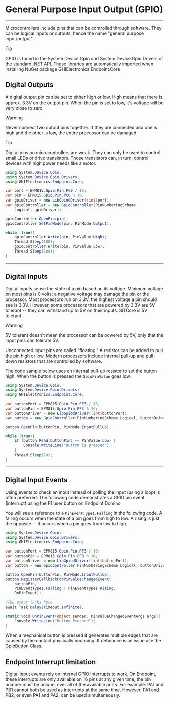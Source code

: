 ﻿# General Purpose Input Output (GPIO)
---
Microcontrollers include pins that can be controlled through software. They can be logical inputs or outputs, hence the name "general purpose input/output".

> [!Tip]
> GPIO is found in the System.Device.Gpio and System.Device.Gpio.Drivers of the standard .NET API. These libraries are automatically imported when installing NuGet package GHIElectronics.Endpoint.Core 

## Digital Outputs
A digital output pin can be set to either high or low.  High means that there is approx. 3.3V on the output pin. When the pin is set to low, it's voltage will be very close to zero.

> [!Warning]
> Never connect two output pins together. If they are connected and one is high and the other is low, the entire processor can be damaged.

> [!Tip]
> Digital pins on microcontrollers are weak. They can only be used to control small LEDs or drive transistors. Those transistors can, in turn, control devices with high power needs like a motor.

```cs
using System.Device.Gpio;
using System.Device.Gpio.Drivers;
using GHIElectronics.Endpoint.Core;

var port = EPM815.Gpio.Pin.PC0 / 16;
var pin = EPM815.Gpio.Pin.PC0 % 16;
var gpioDriver = new LibGpiodDriver((int)port);
var gpioController = new GpioController(PinNumberingScheme.
    Logical, gpioDriver);

gpioController.OpenPin(pin);
gpioController.SetPinMode(pin, PinMode.Output);

while (true){
    gpioController.Write(pin, PinValue.High);
    Thread.Sleep(100);
    gpioController.Write(pin, PinValue.Low);
    Thread.Sleep(100);
}
```
---

## Digital Inputs
Digital inputs sense the state of a pin based on its voltage. Minimum voltage on most pins is 0 volts; a negative voltage may damage the pin or the processor. Most processors run on 3.3V, the highest voltage a pin should see is 3.3V. However, some processors that are powered by 3.3V are 5V tolerant -- they can withstand up to 5V on their inputs. SITCore is 5V tolerant.

> [!Warning] 
> 5V tolerant doesn't mean the processor can be powered by 5V, only that the input pins can tolerate 5V.

Unconnected input pins are called "floating." A resistor can be added to pull the pin high or low. Modern processors include internal pull-up and pull-down resistors that are controlled by software.

The code sample below uses an internal pull-up resistor to set the button high. When the button is pressed the `GpioPinValue` goes low. 

```cs
using System.Device.Gpio;
using System.Device.Gpio.Drivers;
using GHIElectronics.Endpoint.Core;

var buttonPort = EPM815.Gpio.Pin.PF3 / 16;
var buttonPin = EPM815.Gpio.Pin.PF3 % 16;
var buttonDriver = new LibGpiodDriver((int)buttonPort);
var button = new GpioController(PinNumberingScheme.Logical, buttonDriver);

button.OpenPin(buttonPin, PinMode.InputPullUp);

while (true){
    if (button.Read(buttonPin) == PinValue.Low) {
        Console.WriteLine("Button is pressed");
    }
    Thread.Sleep(10);  
}
```
---

## Digital Input Events

Using events to check an input instead of polling the input (using a loop) is often preferred. The following code demonstrates a GPIO pin event (interrupt) using the F1 user button on Endpoint Domino

You will see a reference to a ```PinEventTypes.Falling``` in the following code. A falling occurs when the state of a pin goes from high to low. A rising is just the opposite -- it occurs when a pin goes from low to high. 

```cs
using System.Device.Gpio;
using System.Device.Gpio.Drivers;
using GHIElectronics.Endpoint.Core;

var buttonPort = EPM815.Gpio.Pin.PF3 / 16;
var buttonPin = EPM815.Gpio.Pin.PF3 % 16;
var buttonDriver = new LibGpiodDriver((int)buttonPort);
var button = new GpioController(PinNumberingScheme.Logical, buttonDriver);

button.OpenPin(buttonPin, PinMode.InputPullUp);
button.RegisterCallbackForPinValueChangedEvent(
    buttonPin,
    PinEventTypes.Falling | PinEventTypes.Rising,
    OnPinEvent);

//Do other tasks here
await Task.Delay(Timeout.Infinite);

static void OnPinEvent(object sender, PinValueChangedEventArgs args){
    Console.WriteLine("Button Pressed");
}
```

When a mechanical button is pressed it generates multiple edges that are caused by the contact physically bouncing. If debounce is an issue use the [GpioButton Class](https://learn.microsoft.com/en-us/dotnet/api/iot.device.button.gpiobutton?view=iot-dotnet-latest).


## Endpoint Interrupt limitation

Digital input events rely on internal GPIO interrupts to work. On Endpoint, these interrupts are only available on 16 pins at any given time, the pin number must be unique, over all of the available ports. For example: PA1 and PB1 cannot both be used as interrupts at the same time. However, PA1 and PB2, or even PA1 and PA2, can be used simultaneously.




